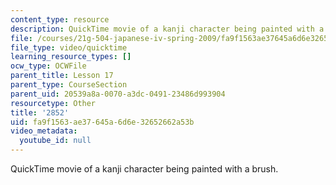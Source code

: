 ```yaml
---
content_type: resource
description: QuickTime movie of a kanji character being painted with a brush.
file: /courses/21g-504-japanese-iv-spring-2009/fa9f1563ae37645a6d6e32652662a53b_2852.mov
file_type: video/quicktime
learning_resource_types: []
ocw_type: OCWFile
parent_title: Lesson 17
parent_type: CourseSection
parent_uid: 20539a8a-0070-a3dc-0491-23486d993904
resourcetype: Other
title: '2852'
uid: fa9f1563-ae37-645a-6d6e-32652662a53b
video_metadata:
  youtube_id: null
---
```

QuickTime movie of a kanji character being painted with a brush.

